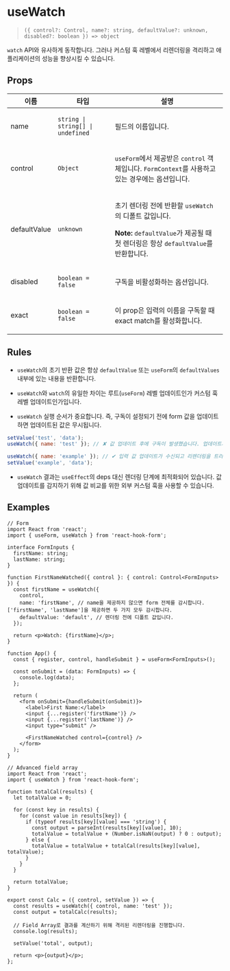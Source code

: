 # useWatch

> `({ control?: Control, name?: string, defaultValue?: unknown, disabled?: boolean }) => object`

`watch` API와 유사하게 동작합니다. 그러나 커스텀 훅 레벨에서 리렌더링을 격리하고 애플리케이션의 성능을 향상시킬 수 있습니다.

## Props

<table>
<thead>
<tr>
<th>이름</th>
<th>타입</th>
<th>설명</th>
</tr>
</thead>
<tbody>
<tr>
<td>name</td>
<td>

`string | string[] | undefined`

</td>
<td>

필드의 이름입니다.

</td>
</tr>
<tr>
<td>control</td>
<td>

`Object`

</td>
<td>

`useForm`에서 제공받은 `control` 객체입니다. `FormContext`를 사용하고 있는 경우에는 옵션입니다.

</td>
</tr>
<tr>
<td>defaultValue</td>
<td>

`unknown`

</td>
<td>

초기 렌더링 전에 반환할 `useWatch`의 디폴트 값입니다.

**Note:** `defaultValue`가 제공될 때 첫 렌더링은 항상 `defaultValue`를 반환합니다.

</td>
</tr>
<tr>
<td>disabled</td>
<td>

`boolean = false`

</td>
<td>

구독을 비활성화하는 옵션입니다.

</td>
</tr>
<tr>
<td>exact</td>
<td>

`boolean = false`

</td>
<td>

이 prop은 입력의 이름을 구독할 때 exact match를 활성화합니다.

</td>
</tr>
</tbody>
</table>

## Rules

- `useWatch`의 초기 반환 값은 항상 `defaultValue` 또는 `useForm`의 `defaultValues` 내부에 있는 내용을 반환합니다.

- `useWatch`와 `watch`의 유일한 차이는 루트(`useForm`) 레벨 업데이트인가 커스텀 훅 레벨 업데이트인가입니다.

- `useWatch` 실행 순서가 중요합니다. 즉, 구독이 설정되기 전에 form 값을 업데이트하면 업데이트된 값은 무시됩니다.

```js
setValue('test', 'data');
useWatch({ name: 'test' }); // ✘ 값 업데이트 후에 구독이 발생했습니다. 업데이트가 수신되지 않았습니다.

useWatch({ name: 'example' }); // ✔︎ 입력 값 업데이트가 수신되고 리렌더링을 트리거합니다.
setValue('example', 'data');
```

- `useWatch` 결과는 `useEffect`의 deps 대신 렌더링 단계에 최적화되어 있습니다. 값 업데이트를 감지하기 위해 값 비교를 위한 외부 커스텀 훅을 사용할 수 있습니다.

## Examples

```tsx
// Form
import React from 'react';
import { useForm, useWatch } from 'react-hook-form';

interface FormInputs {
  firstName: string;
  lastName: string;
}

function FirstNameWatched({ control }: { control: Control<FormInputs> }) {
  const firstName = useWatch({
    control,
    name: 'firstName', // name을 제공하지 않으면 form 전체를 감시합니다. ['firstName', 'lastName']을 제공하면 두 가지 모두 감시합니다.
    defaultValue: 'default', // 렌더링 전에 디폴트 값입니다.
  });

  return <p>Watch: {firstName}</p>;
}

function App() {
  const { register, control, handleSubmit } = useForm<FormInputs>();

  const onSubmit = (data: FormInputs) => {
    console.log(data);
  };

  return (
    <form onSubmit={handleSubmit(onSubmit)}>
      <label>First Name:</label>
      <input {...register('firstName')} />
      <input {...register('lastName')} />
      <input type="submit" />

      <FirstNameWatched control={control} />
    </form>
  );
}
```

```tsx
// Advanced field array
import React from 'react';
import { useWatch } from 'react-hook-form';

function totalCal(results) {
  let totalValue = 0;

  for (const key in results) {
    for (const value in results[key]) {
      if (typeof results[key][value] === 'string') {
        const output = parseInt(results[key][value], 10);
        totalValue = totalValue + (Number.isNaN(output) ? 0 : output);
      } else {
        totalValue = totalValue + totalCal(results[key][value], totalValue);
      }
    }
  }

  return totalValue;
}

export const Calc = ({ control, setValue }) => {
  const results = useWatch({ control, name: 'test' });
  const output = totalCalc(results);

  // Field Array로 결과를 계산하기 위해 격리된 리렌더링을 진행합니다.
  console.log(results);

  setValue('total', output);

  return <p>{output}</p>;
};
```
